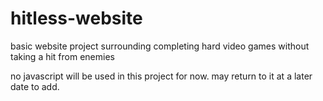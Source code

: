 # hitless-website
basic website project surrounding completing hard video games without taking a hit from enemies

no javascript will be used in this project for now. may return to it at a later date to add.

